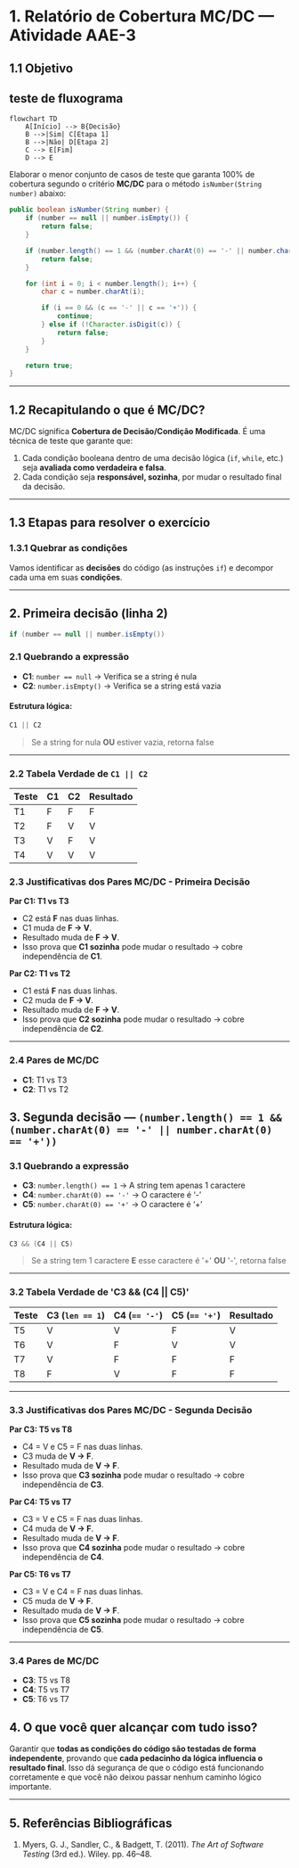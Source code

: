 # 1. Relatório de Cobertura MC/DC — Atividade AAE-3

## 1.1 Objetivo

## teste de fluxograma

```mermaid
flowchart TD
    A[Início] --> B{Decisão}
    B -->|Sim| C[Etapa 1]
    B -->|Não| D[Etapa 2]
    C --> E[Fim]
    D --> E
```

Elaborar o menor conjunto de casos de teste que garanta 100% de cobertura segundo o critério **MC/DC** para o método `isNumber(String number)` abaixo:

```java
public boolean isNumber(String number) {
    if (number == null || number.isEmpty()) {
        return false;
    }

    if (number.length() == 1 && (number.charAt(0) == '-' || number.charAt(0) == '+')) {
        return false;
    }

    for (int i = 0; i < number.length(); i++) {
        char c = number.charAt(i);

        if (i == 0 && (c == '-' || c == '+')) {
            continue;
        } else if (!Character.isDigit(c)) {
            return false;
        }
    }

    return true;
}
```
---

## 1.2 Recapitulando o que é MC/DC?

MC/DC significa **Cobertura de Decisão/Condição Modificada**. É uma técnica de teste que garante que:

1. Cada condição booleana dentro de uma decisão lógica (`if`, `while`, etc.) seja **avaliada como verdadeira e falsa**.
2. Cada condição seja **responsável, sozinha**, por mudar o resultado final da decisão.

---

## 1.3 Etapas para resolver o exercício

### 1.3.1 Quebrar as condições

Vamos identificar as **decisões** do código (as instruções `if`) e decompor cada uma em suas **condições**.

---

## 2. Primeira decisão (linha 2)

```java
if (number == null || number.isEmpty())
```

### 2.1 Quebrando a expressão

- **C1**: `number == null` → Verifica se a string é nula
- **C2**: `number.isEmpty()` → Verifica se a string está vazia

#### Estrutura lógica:

```java
C1 || C2
```
> Se a string for nula **OU** estiver vazia, retorna false

---

### 2.2 Tabela Verdade de `C1 || C2`

| Teste | C1 | C2 | Resultado |
|-------|----|----|-----------|
| T1    | F  | F  | F         |
| T2    | F  | V  | V         |
| T3    | V  | F  | V         |
| T4    | V  | V  | V         |

### 2.3 Justificativas dos Pares MC/DC - Primeira Decisão

**Par C1: T1 vs T3**

- C2 está **F** nas duas linhas.  
- C1 muda de **F → V**.  
- Resultado muda de **F → V**.  
- Isso prova que **C1 sozinha** pode mudar o resultado → cobre independência de **C1**.

**Par C2: T1 vs T2**

- C1 está **F** nas duas linhas.  
- C2 muda de **F → V**.  
- Resultado muda de **F → V**.  
- Isso prova que **C2 sozinha** pode mudar o resultado → cobre independência de **C2**.

---

### 2.4 Pares de MC/DC

- **C1**: T1 vs T3  
- **C2**: T1 vs T2

## 3. Segunda decisão — `(number.length() == 1 && (number.charAt(0) == '-' || number.charAt(0) == '+'))`

### 3.1 Quebrando a expressão

- **C3**: `number.length() == 1` → A string tem apenas 1 caractere
- **C4**: `number.charAt(0) == '-'` → O caractere é ‘-’ 
- **C5**: `number.charAt(0) == '+'` → O caractere é ‘+’

#### Estrutura lógica:

```java
C3 && (C4 || C5)
```
> Se a string tem 1 caractere **E** esse caractere é '+' **OU** '-', retorna false

---

### 3.2 Tabela Verdade de 'C3 && (C4 || C5)'

| Teste | C3 (`len == 1`) | C4 (`== '-'`) | C5 (`== '+'`) | Resultado |
| ----- | --------------- | ------------- | ------------- | --------- |
| T5    | V               | V             | F             | V         |
| T6    | V               | F             | V             | V         |
| T7    | V               | F             | F             | F         |
| T8    | F               | V             | F             | F         |

---

### 3.3 Justificativas dos Pares MC/DC - Segunda Decisão

**Par C3: T5 vs T8**

* C4 = V e C5 = F nas duas linhas.
* C3 muda de **V → F**.
* Resultado muda de **V → F**.
* Isso prova que **C3 sozinha** pode mudar o resultado → cobre independência de **C3**.

**Par C4: T5 vs T7**

* C3 = V e C5 = F nas duas linhas.
* C4 muda de **V → F**.
* Resultado muda de **V → F**.
* Isso prova que **C4 sozinha** pode mudar o resultado → cobre independência de **C4**.

**Par C5: T6 vs T7**

* C3 = V e C4 = F nas duas linhas.
* C5 muda de **V → F**.
* Resultado muda de **V → F**.
* Isso prova que **C5 sozinha** pode mudar o resultado → cobre independência de **C5**.

---

### 3.4 Pares de MC/DC 

* **C3**: T5 vs T8
* **C4**: T5 vs T7
* **C5**: T6 vs T7

## 4. O que você quer alcançar com tudo isso?

Garantir que **todas as condições do código são testadas de forma independente**, provando que **cada pedacinho da lógica influencia o resultado final**. Isso dá segurança de que o código está funcionando corretamente e que você não deixou passar nenhum caminho lógico importante.

---

## 5. Referências Bibliográficas

1. Myers, G. J., Sandler, C., & Badgett, T. (2011). *The Art of Software Testing* (3rd ed.). Wiley. pp. 46–48.
